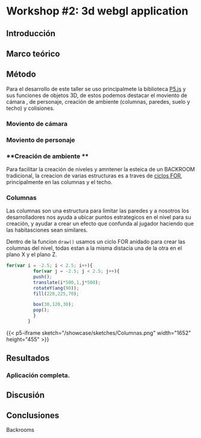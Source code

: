 # **Workshop #2: 3d webgl application**

## **Introducción**


## **Marco teórico**


## **Método**

Para el desarrollo de este taller se uso principalmete la biblioteca [P5.js](https://p5js.org/es/) y sus funciones de objetos 3D, de estos podemos destacar el moviento de cámara , de personaje, creación de ambiente (columnas, paredes, suelo y techo) y colisiones.

### **Moviento de cámara**




### **Moviento de personaje**




### **Creación de ambiente **

Para facilitar la creación de niveles y amntener la esteica de un BACKROOM tradicional, la creacion de varias estructuras es a traves de [ciclos FOR](https://developer.mozilla.org/es/docs/Web/JavaScript/Reference/Statements/for), principalmente en las columnas y el techo.

### Columnas
Las columnas son una estructura para limitar las paredes y a nosotros los desarrolladores nos ayuda a ubicar puntos estrategicos en el nivel para su creación, y ayudar a crear un efecto que confunda al jugador haciendo que las habitasciones sean similares.

Dentro de la funcion `draw()` usamos un ciclo FOR anidado para crear las columnas del nivel, todas estan a la misma distacia una de la otra en el plano X y el plano Z.

```javascript
for(var i = -2.5; i < 2.5; i++){
          for(var j = -2.5; j < 2.5; j++){
          push();
          translate(i*500,1,j*500);
          rotateY(ang(90));
          fill(228,225,70);

          box(30,120,30);
          pop();
          }
        }
```
{{< p5-iframe sketch="/showcase/sketches/Columnas.png" width="1652" height="455" >}}

## **Resultados**

### Aplicación completa.



## **Discusión**



## **Conclusiones**
Backrooms


